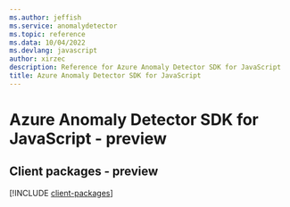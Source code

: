 ```yaml
---
ms.author: jeffish
ms.service: anomalydetector
ms.topic: reference
ms.data: 10/04/2022
ms.devlang: javascript
author: xirzec
description: Reference for Azure Anomaly Detector SDK for JavaScript
title: Azure Anomaly Detector SDK for JavaScript
---
```

# Azure Anomaly Detector SDK for JavaScript - preview

## Client packages - preview
[!INCLUDE [client-packages](anomaly-detector-client-index.md)]